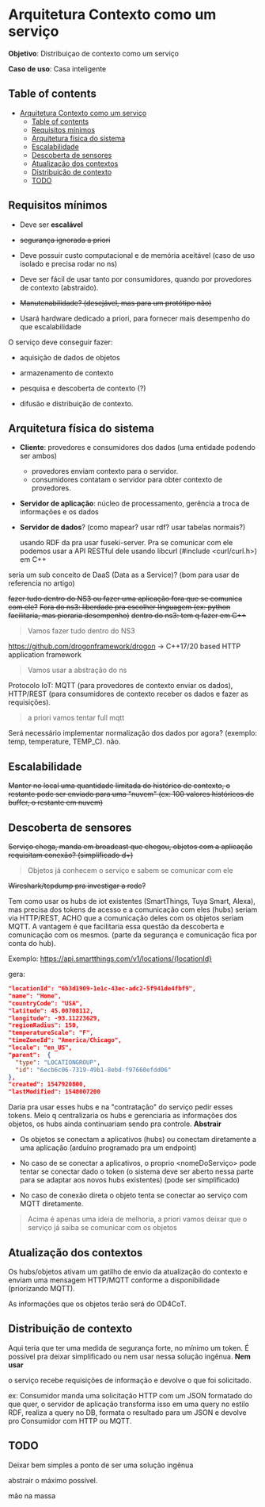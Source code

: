 # Arquitetura Contexto como um serviço

**Objetivo**: Distribuiçao de contexto como um serviço

**Caso de uso**: Casa inteligente

## Table of contents

- [Arquitetura Contexto como um serviço](#arquitetura-contexto-como-um-serviço)
  - [Table of contents](#table-of-contents)
  - [Requisitos mínimos](#requisitos-mínimos)
  - [Arquitetura física do sistema](#arquitetura-física-do-sistema)
  - [Escalabilidade](#escalabilidade)
  - [Descoberta de sensores](#descoberta-de-sensores)
  - [Atualização dos contextos](#atualização-dos-contextos)
  - [Distribuição de contexto](#distribuição-de-contexto)
  - [TODO](#todo)

## Requisitos mínimos

- Deve ser **escalável**

- ~~segurança ignorada a priori~~

- Deve possuir custo computacional e de memória aceitável (caso de uso isolado e precisa rodar no ns)

- Deve ser fácil de usar tanto por consumidores, quando por provedores de contexto (abstraido).

- ~~Manutenabilidade? (desejável, mas para um protótipo não)~~

- Usará hardware dedicado a priori, para fornecer mais desempenho do que escalabilidade

O serviço deve conseguir fazer:

- aquisição de dados de objetos

- armazenamento de contexto

- pesquisa e descoberta de contexto (?)

- difusão e distribuição de contexto.

## Arquitetura física do sistema

- **Cliente**: provedores e consumidores dos dados (uma entidade podendo ser ambos)
  - provedores enviam contexto para o servidor.
  - consumidores contatam o servidor para obter contexto de provedores.

- **Servidor de aplicação**: núcleo de processamento, gerência a troca de informações e os dados

- **Servidor de dados**? (como mapear? usar rdf? usar tabelas normais?)

    usando RDF da pra usar fuseki-server. Pra se comunicar com ele podemos usar a API RESTful dele usando libcurl (#include <curl/curl.h>) em C++

seria um sub conceito de DaaS (Data as a Service)? (bom para usar de referencia no artigo)

~~fazer tudo dentro do NS3 ou fazer uma aplicação fora que se comunica com ele?~~
~~Fora do ns3: liberdade pra escolher linguagem (ex: python facilitaria, mas pioraria desempenho)~~
~~dentro do ns3: tem q fazer em C++~~

> Vamos fazer tudo dentro do NS3

<https://github.com/drogonframework/drogon> -> C++17/20 based HTTP application framework

> Vamos usar a abstração do ns

Protocolo IoT: MQTT (para provedores de contexto enviar os dados), HTTP/REST (para consumidores de contexto receber os dados e fazer as requisições).

> a priori vamos tentar full mqtt

Será necessário implementar normalização dos dados por agora? (exemplo: temp, temperature, TEMP_C). não.

## Escalabilidade

~~Manter no local uma quantidade limitada do histórico de contexto, o restante pode ser enviado para uma "nuvem" (ex: 100 valores históricos de buffer, o restante em nuvem)~~

## Descoberta de sensores

~~Serviço chega, manda em broadcast que chegou, objetos com a aplicação requisitam conexão? (simplificado d+)~~

> Objetos já conhecem o serviço e sabem se comunicar com ele

~~Wireshark/tcpdump pra investigar a rede?~~

Tem como usar os hubs de iot existentes (SmartThings, Tuya Smart, Alexa), mas precisa dos tokens de acesso e a comunicação com eles (hubs) seriam via HTTP/REST, ACHO que a comunicação deles com os objetos seriam MQTT. A vantagem é que facilitaria essa questão da descoberta e comunicação com os mesmos. (parte da segurança e comunicação fica por conta do hub).

Exemplo: <https://api.smartthings.com/v1/locations/{locationId}>

gera:

```JSON
"locationId": "6b3d1909-1e1c-43ec-adc2-5f941de4fbf9",
"name": "Home",
"countryCode": "USA",
"latitude": 45.00708112,
"longitude": -93.11223629,
"regionRadius": 150,
"temperatureScale": "F",
"timeZoneId": "America/Chicago",
"locale": "en_US",
"parent":  {
  "type": "LOCATIONGROUP",
  "id": "6ecb6c06-7319-49b1-8ebd-f97660efdd06"
},
"created": 1547920800,
"lastModified": 1548007200
```

Daria pra usar esses hubs e na "contratação" do serviço pedir esses tokens. Meio q centralizaria os hubs e gerenciaria as informações dos objetos, os hubs ainda continuariam sendo pra controle. **Abstrair**

- Os objetos se conectam a aplicativos (hubs) ou conectam diretamente a uma aplicação (arduíno programado pra um endpoint)

- No caso de se conectar a aplicativos, o proprio <nomeDoServiço> pode tentar se conectar dado o token (o sistema deve ser aberto nessa parte para se adaptar aos novos hubs existentes) (pode ser simplificado)
- No caso de conexão direta o objeto tenta se conectar ao serviço com MQTT diretamente.

> Acima é apenas uma ideia de melhoria, a priori vamos deixar que o serviço já saiba se comunicar com os objetos

## Atualização dos contextos

Os hubs/objetos ativam um gatilho de envio da atualização do contexto e enviam uma mensagem HTTP/MQTT conforme a disponibilidade (priorizando MQTT).

As informações que os objetos terão será do OD4CoT.

## Distribuição de contexto

Aqui teria que ter uma medida de segurança forte, no mínimo um token. É possível pra deixar simplificado ou nem usar nessa solução ingênua. **Nem usar**

o serviço recebe requisições de informação e devolve o que foi solicitado.

ex:
Consumidor manda uma solicitação HTTP com um JSON formatado do que quer, o servidor de aplicação transforma isso em uma query no estilo RDF, realiza a query no DB, formata o resultado para um JSON e devolve pro Consumidor com HTTP ou MQTT.

## TODO

Deixar bem simples a ponto de ser uma solução ingênua

abstrair o máximo possível.

mão na massa
